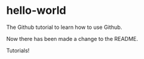 # hello-world
The Github tutorial to learn how to use Github.

Now there has been made a change to the README.

Tutorials!
